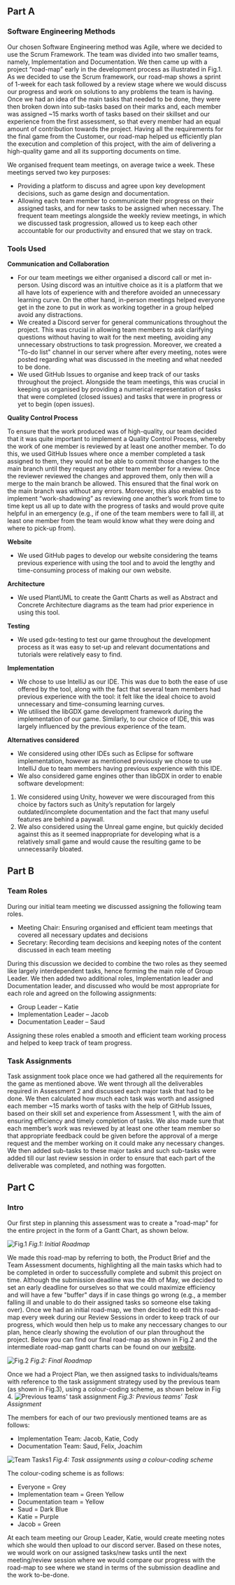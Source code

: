## Part A

### Software Engineering Methods


Our chosen Software Engineering method was Agile, where we decided to use the Scrum Framework. The team was divided into two smaller teams, namely, Implementation and Documentation. We then came up with a project “road-map” early in the development process as illustrated in Fig.1. As we decided to use the Scrum framework, our road-map shows a sprint of 1-week for each task followed by a review stage where we would discuss our progress and work on solutions to any problems the team is having. Once we had an idea of the main tasks that needed to be done, they were then broken down into sub-tasks based on their marks and, each member was assigned ~15 marks worth of tasks based on their skillset and our experience from the first assessment, so that every member had an equal amount of contribution towards the project. Having all the requirements for the final game from the Customer, our road-map helped us efficiently plan the execution and completion of this project, with the aim of delivering a high-quality game and all its supporting documents on time.  


We organised frequent team meetings, on average twice a week. These meetings served two key purposes:
* Providing a platform to discuss and agree upon key development decisions, such as game design and documentation. 
* Allowing each  team member to communicate their progress on their assigned tasks, and for new tasks to be assigned when necessary.
The frequent team meetings alongside the weekly review meetings, in which we discussed task progression, allowed us to keep each other accountable for our productivity and ensured that we stay on track.


### Tools Used


**Communication and Collaboration**

* For our team meetings we either organised a discord call or met in-person. Using discord was an intuitive choice as it is a platform that we all have lots of experience with and therefore avoided an unnecessary learning curve. On the other hand, in-person meetings helped everyone get in the zone to put in work as working together in a group helped avoid any distractions.
* We created a Discord server for general communications throughout the project. This was crucial in allowing team members to ask clarifying questions without having to wait for the next meeting, avoiding any unnecessary obstructions to task progression. Moreover, we created a "To-do list" channel in our server where after every meeting, notes were posted regarding what was discussed in the meeting and what needed to be done.
* We used GitHub Issues to organise and keep track of our tasks throughout the project. Alongside the team meetings, this was crucial in keeping us organised by providing a numerical representation of tasks that were completed (closed issues) and tasks that were in progress or yet to begin (open issues).


**Quality Control Process**

To ensure that the work produced was of high-quality, our team decided that it was quite important to implement a Quality Control Process, whereby the work of one member is reviewed by at least one another member. To do this, we used GitHub Issues where once a member completed a task assigned to them, they would not be able to commit those changes to the main branch until they request any other team member for a review. Once the reviewer reviewed the changes and approved them, only then will a merge to the main branch be allowed. This ensured that the final work on the main branch was without any errors. Moreover, this also enabled us to implement “work-shadowing” as reviewing one another’s work from time to time kept us all up to date with the progress of tasks and would prove quite helpful in an emergency (e.g., if one of the team members were to fall ill, at least one member from the team would know what they were doing and where to pick-up from).


**Website**

* We used GitHub pages to develop our website considering the teams previous experience with using the tool and to avoid the lengthy and time-consuming process of making our own website.


**Architecture**

* We used PlantUML to create the Gantt Charts as well as Abstract and Concrete Architecture diagrams as the team had prior experience in using this tool.


**Testing**

* We used gdx-testing to test our game throughout the development process as it was easy to set-up and relevant documentations and tutorials were relatively easy to find.

**Implementation**

* We chose to use IntelliJ as our IDE. This was due to both the ease of use offered by the tool, along with the fact that several team members had previous experience with the tool: it felt like the ideal choice to avoid unnecessary and time-consuming learning curves.
* We utilised the libGDX game development framework during the implementation of our game. Similarly, to our choice of IDE, this was largely influenced by the previous experience of the team. 

**Alternatives considered**
*	We considered using other IDEs such as Eclipse for software implementation, however as mentioned previously we chose to use IntelliJ due to team members having previous experience with this IDE.
*	We also considered game engines other than libGDX in order to enable software development:
  1. We considered using Unity, however we were discouraged from this choice by factors such as Unity’s reputation for largely outdated/incomplete documentation and the fact that many useful features are behind a paywall.
  2. We also considered using the Unreal game engine, but quickly decided against this as it seemed inappropriate for developing what is a relatively small game and would cause the resulting game to be unnecessarily bloated.



## Part B


### Team Roles

During our initial team meeting we discussed assigning the following team roles.
* Meeting Chair: Ensuring organised and efficient team meetings that covered all necessary updates and decisions
* Secretary: Recording team decisions and keeping notes of the content discussed in each team meeting


During this discussion we decided to combine the two roles as they seemed like largely interdependent tasks, hence forming the main role of Group Leader. We then added two additional roles, Implementation leader and Documentation leader, and discussed who would be most appropriate for each role and agreed on the following assignments:

* Group Leader – Katie
* Implementation Leader – Jacob 
* Documentation Leader – Saud

Assigning these roles enabled a smooth and efficient team working process and helped to keep track of team progress.

### Task Assignments

Task assignment took place once we had gathered all the requirements for the game as mentioned above. We went through all the deliverables required in Assessment 2 and discussed each major task that had to be done. We then calculated how much each task was worth and assigned each member ~15 marks worth of tasks with the help of GitHub Issues, based on their skill set and experience from Assessment 1, with the aim of ensuring efficiency and timely completion of tasks. We also made sure that each member’s work was reviewed by at least one other team member so that appropriate feedback could be given before the approval of a merge request and the member working on it could make any necessary changes. We then added sub-tasks to these major tasks and such sub-tasks were added till our last review session in order to ensure that each part of the deliverable was completed, and nothing was forgotten.


## Part C


### Intro

Our first step in planning this assessment was to create a "road-map" for the entire project in the form of a Gantt Chart, as shown below. 

![Fig.1](https://github.com/engteam14/documentation2/blob/Method-Selection-and-Planning/road-map2-initial.png/?raw=true)
*Fig.1: Initial Roadmap*

We made this road-map by referring to both, the Product Brief and the Team Assessment documents, highlighting all the main tasks which had to be completed in order to successfully complete and submit this project on time. Although the submission deadline was the 4th of May, we decided to set an early deadline for ourselves so that we could maximize efficiency and will have a few "buffer" days if in case things go wrong (e.g., a member falling ill and unable to do their assigned tasks so someone else taking over). Once we had an initial road-map, we then decided to edit this road-map every week during our Review Sessions in order to keep track of our progress, which would then help us to make any neccessary changes to our plan, hence clearly showing the evolution of our plan throughout the project. Below you can find our final road-map as shown in Fig.2 and the intermediate road-map gantt charts can be found on our [website](https://engteam14.github.io/website2/roadmap.html). 

![Fig.2](https://github.com/engteam14/documentation2/blob/Method-Selection-and-Planning/road-map2-review11.png/?raw=true)
*Fig.2: Final Roadmap*


Once we had a Project Plan, we then assigned tasks to individuals/teams with reference to the task assignment strategy used by the previous team (as shown in Fig.3), using a colour-coding scheme, as shown below in Fig 4. 
![Previous teams' task assignment](https://github.com/engteam14/documentation2/blob/Method-Selection-and-Planning/Previous%20teams'%20team%20assignment.png/?raw=true)
*Fig.3: Previous teams' Task Assignment*

The members for each of our two previously mentioned teams are as follows:
* Implementation Team: Jacob, Katie, Cody
* Documentation Team: Saud, Felix, Joachim


![Team Tasks1](https://github.com/engteam14/documentation2/blob/Method-Selection-and-Planning/Team_Task_Assignment_2.png/?raw=true)
*Fig.4: Task assignments using a colour-coding scheme*


The colour-coding scheme is as follows:

* Everyone = Grey
* Implementation team = Green Yellow
* Documentation team = Yellow
* Saud = Dark Blue
* Katie = Purple
* Jacob = Green


At each team meeting our Group Leader, Katie, would create meeting notes which she would then upload to our discord server. Based on these notes, we would work on our assigned tasks/new tasks until the next meeting/review session where we would compare our progress with the road-map to see where we stand in terms of the submission deadline and the work to-be-done.
